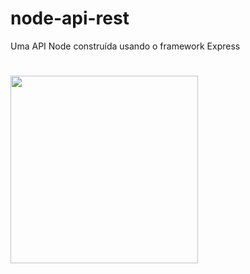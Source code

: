 # node-api-rest
Uma API Node construída usando o framework Express

<h1 align="left">
    <img src=".github/2560px-Node.js_logo.svg" width="300px">
</h1>